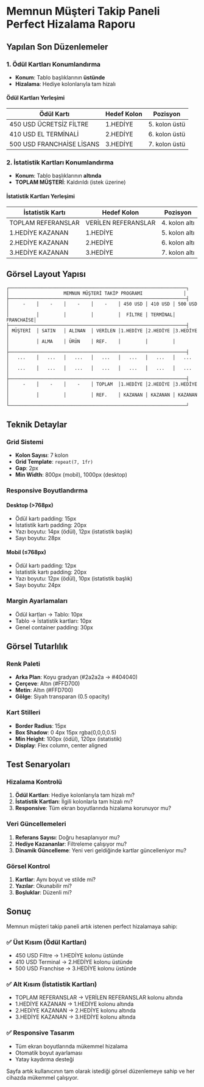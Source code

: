 # Memnun Müşteri Takip Paneli Perfect Hizalama Raporu

## Yapılan Son Düzenlemeler

### 1. Ödül Kartları Konumlandırma
- **Konum**: Tablo başlıklarının **üstünde**
- **Hizalama**: Hediye kolonlarıyla tam hizalı

#### Ödül Kartları Yerleşimi
| Ödül Kartı | Hedef Kolon | Pozisyon |
|------------|-------------|----------|
| 450 USD ÜCRETSİZ FİLTRE | 1.HEDİYE | 5. kolon üstü |
| 410 USD EL TERMİNALİ | 2.HEDİYE | 6. kolon üstü |
| 500 USD FRANCHAİSE LİSANS | 3.HEDİYE | 7. kolon üstü |

### 2. İstatistik Kartları Konumlandırma
- **Konum**: Tablo başlıklarının **altında**
- **TOPLAM MÜŞTERİ**: Kaldırıldı (istek üzerine)

#### İstatistik Kartları Yerleşimi
| İstatistik Kartı | Hedef Kolon | Pozisyon |
|------------------|-------------|----------|
| TOPLAM REFERANSLAR | VERİLEN REFERANSLAR | 4. kolon altı |
| 1.HEDİYE KAZANAN | 1.HEDİYE | 5. kolon altı |
| 2.HEDİYE KAZANAN | 2.HEDİYE | 6. kolon altı |
| 3.HEDİYE KAZANAN | 3.HEDİYE | 7. kolon altı |

## Görsel Layout Yapısı

```
┌─────────────────────────────────────────────────────────────────┐
│                    MEMNUN MÜŞTERİ TAKİP PROGRAMI               │
├─────────────────────────────────────────────────────────────────┤
│     -    │    -    │    -    │    -    │ 450 USD │ 410 USD │ 500 USD │
│          │         │         │         │  FİLTRE │ TERMİNAL│ FRANCHAİSE│
├─────────────────────────────────────────────────────────────────┤
│ MÜŞTERİ  │ SATIN   │ ALINAN  │ VERİLEN │1.HEDİYE │2.HEDİYE │3.HEDİYE │
│          │ ALMA    │ ÜRÜN    │ REF.    │         │         │         │
├─────────────────────────────────────────────────────────────────┤
│   ...    │   ...   │   ...   │   ...   │   ...   │   ...   │   ...   │
│   ...    │   ...   │   ...   │   ...   │   ...   │   ...   │   ...   │
├─────────────────────────────────────────────────────────────────┤
│     -    │    -    │    -    │ TOPLAM  │1.HEDİYE │2.HEDİYE │3.HEDİYE │
│          │         │         │ REF.    │ KAZANAN │ KAZANAN │ KAZANAN │
└─────────────────────────────────────────────────────────────────┘
```

## Teknik Detaylar

### Grid Sistemi
- **Kolon Sayısı**: 7 kolon
- **Grid Template**: `repeat(7, 1fr)`
- **Gap**: 2px
- **Min Width**: 800px (mobil), 1000px (desktop)

### Responsive Boyutlandırma
#### Desktop (>768px)
- Ödül kartı padding: 15px
- İstatistik kartı padding: 20px
- Yazı boyutu: 14px (ödül), 12px (istatistik başlık)
- Sayı boyutu: 28px

#### Mobil (≤768px)
- Ödül kartı padding: 12px
- İstatistik kartı padding: 20px
- Yazı boyutu: 12px (ödül), 10px (istatistik başlık)
- Sayı boyutu: 24px

### Margin Ayarlamaları
- Ödül kartları → Tablo: 10px
- Tablo → İstatistik kartları: 10px
- Genel container padding: 30px

## Görsel Tutarlılık

### Renk Paleti
- **Arka Plan**: Koyu gradyan (#2a2a2a → #404040)
- **Çerçeve**: Altın (#FFD700)
- **Metin**: Altın (#FFD700)
- **Gölge**: Siyah transparan (0.5 opacity)

### Kart Stilleri
- **Border Radius**: 15px
- **Box Shadow**: 0 4px 15px rgba(0,0,0,0.5)
- **Min Height**: 100px (ödül), 120px (istatistik)
- **Display**: Flex column, center aligned

## Test Senaryoları

### Hizalama Kontrolü
1. **Ödül Kartları**: Hediye kolonlarıyla tam hizalı mı?
2. **İstatistik Kartları**: İlgili kolonlarla tam hizalı mı?
3. **Responsive**: Tüm ekran boyutlarında hizalama korunuyor mu?

### Veri Güncellemeleri
1. **Referans Sayısı**: Doğru hesaplanıyor mu?
2. **Hediye Kazananlar**: Filtreleme çalışıyor mu?
3. **Dinamik Güncelleme**: Yeni veri geldiğinde kartlar güncelleniyor mu?

### Görsel Kontrol
1. **Kartlar**: Aynı boyut ve stilde mi?
2. **Yazılar**: Okunabilir mi?
3. **Boşluklar**: Düzenli mi?

## Sonuç

Memnun müşteri takip paneli artık istenen perfect hizalamaya sahip:

### ✅ Üst Kısım (Ödül Kartları)
- 450 USD Filtre → 1.HEDİYE kolonu üstünde
- 410 USD Terminal → 2.HEDİYE kolonu üstünde
- 500 USD Franchise → 3.HEDİYE kolonu üstünde

### ✅ Alt Kısım (İstatistik Kartları)
- TOPLAM REFERANSLAR → VERİLEN REFERANSLAR kolonu altında
- 1.HEDİYE KAZANAN → 1.HEDİYE kolonu altında
- 2.HEDİYE KAZANAN → 2.HEDİYE kolonu altında
- 3.HEDİYE KAZANAN → 3.HEDİYE kolonu altında

### ✅ Responsive Tasarım
- Tüm ekran boyutlarında mükemmel hizalama
- Otomatik boyut ayarlaması
- Yatay kaydırma desteği

Sayfa artık kullanıcının tam olarak istediği görsel düzenlemeye sahip ve her cihazda mükemmel çalışıyor.